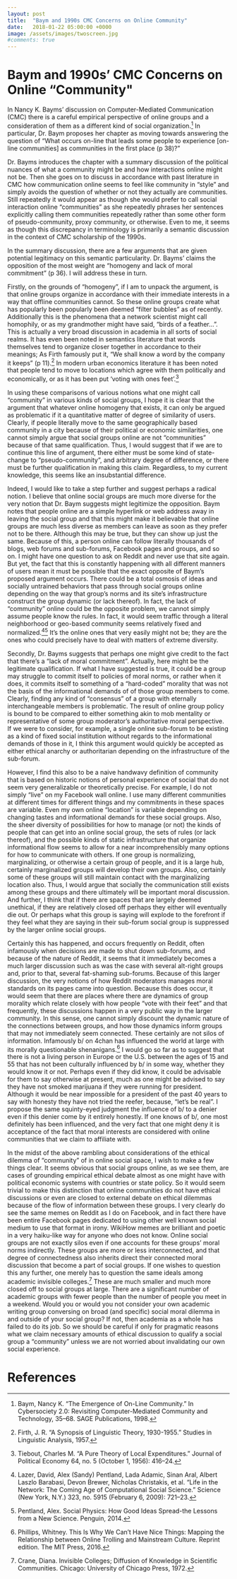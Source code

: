 ```yaml
---
layout: post
title:  "Baym and 1990s CMC Concerns on Online Community"
date:   2018-01-22 05:00:00 +0000
image: /assets/images/twoscreen.jpg
#comments: true
---
```


# Baym and 1990s’ CMC Concerns on Online “Community"
In Nancy K. Bayms’ discussion on Computer-Mediated Communication (CMC) there is a careful empirical perspective of online groups and a consideration of them as a different kind of social organization.[^1] In particular, Dr. Baym proposes her chapter as moving towards answering the question of “What occurs on-line that leads some people to experience \[on-line communities\] as communities in the first place \(p 38\)?”

Dr. Bayms introduces the chapter with a summary discussion of the political nuances of what a community might be and how interactions online might not be. Then she goes on to discuss in accordance with past literature in CMC how communication online seems to feel like community in “style” and simply avoids the question of whether or not they actually are communities. Still repeatedly it would appear as though she would prefer to call social interaction online “communities” as she repeatedly phrases her sentences explicitly calling them communities repeatedly rather than some other form of pseudo-community, proxy community, or otherwise. Even to me, it seems as though this discrepancy in terminology is primarily a semantic discussion in the context of CMC scholarship of the 1990s.

In the summary discussion, there are a few arguments that are given potential legitimacy on this semantic particularity. Dr. Bayms’ claims the opposition of the most weight are “homogeny and lack of moral commitment” \(p 36\). I will address these in turn.

Firstly, on the grounds of “homogeny”, if I am to unpack the argument, is that online groups organize in accordance with their immediate interests in a way that offline communities cannot. So these online groups create what has popularly been popularly been deemed “filter bubbles” as of recently. Additionally this is the phenomena that a network scientist might call homophily, or as my grandmother might have said, “birds of a feather...”. This is actually a very broad discussion in academia in all sorts of social realms. It has even been noted in semantics literature that words themselves tend to organize closer together in accordance to their meanings; As Firth famously put it, “We shall know a word by the company it keeps” (p 11).[^2] In modern urban economics literature it has been noted that people tend to move to locations which agree with them politically and economically, or as it has been put ‘voting with ones feet’.[^3]

In using these comparisons of various notions what one might call “community” in various kinds of social groups, I hope it is clear that the argument that whatever online homogeny that exists, it can only be argued as problematic if it a quantitative matter of degree of similarity of users. Clearly, if people literally move to the same geographically based community in a city because of their political or economic similarities, one cannot simply argue that social groups online are not “communities” because of that same qualification. Thus, I would suggest that if we are to continue this line of argument, there either must be some kind of state-change to “pseudo-community”, and arbitrary degree of difference, or there must be further qualification in making this claim. Regardless, to my current knowledge, this seems like an insubstantial difference.

Indeed, I would like to take a step further and suggest perhaps a radical notion. I believe that online social groups are much more diverse for the very notion that Dr. Baym suggests might legitimize the opposition. Baym notes that people online are a simple hyperlink or web address away in leaving the social group and that this might make it believable that online groups are much less diverse as members can leave as soon as they prefer not to be there. Although this may be true, but they can show up just the same. Because of this, a person online can follow literally thousands of blogs, web forums and sub-forums, Facebook pages and groups, and so on. I might have one question to ask on Reddit and never use that site again. But yet, the fact that this is constantly happening with all different manners of users mean it must be possible that the exact opposite of Baym’s proposed argument occurs. There could be a total osmosis of ideas and socially untrained behaviors that pass through social groups online depending on the way that group’s norms and its site’s infrastructure construct the group dynamic (or lack thereof). In fact, the lack of “community” online could be the opposite problem, we cannot simply assume people know the rules. In fact, it would seem traffic through a literal neighborhood or geo-based community seems relatively fixed and normalized.[^4][^5] It’s the online ones that very easily might not be; they are the ones who could precisely have to deal with matters of extreme diversity.

Secondly, Dr. Bayms suggests that perhaps one might give credit to the fact that there’s a “lack of moral commitment”. Actually, here might be the legitimate qualification. If what I have suggested is true, it could be a group may struggle to commit itself to policies of moral norms, or rather when it does, it commits itself to something of a “hard-coded” morality that was not the basis of the informational demands of of those group members to come. Clearly, finding any kind of “consensus” of a group with eternally interchangeable members is problematic. The result of online group policy is bound to be compared to either something akin to mob mentality or representative of some group moderator’s authoritative moral perspective. If we were to consider, for example, a single online sub-forum to be existing as a kind of fixed social institution without regards to the informational demands of those in it, I think this argument would quickly be accepted as either ethical anarchy or authoritarian depending on the infrastructure of the sub-forum.

However, I find this also to be a naive handwavy definition of community that is based on historic notions of personal experience of social that do not seem very generalizable or theoretically precise. For example, I do not simply “live” on my Facebook wall online. I use many different communities at different times for different things and my commitments in these spaces are variable. Even my own online “location” is variable depending on changing tastes and informational demands for these social groups. Also, the sheer diversity of possibilities for how to manage (or not) the kinds of people that can get into an online social group, the sets of rules (or lack thereof), and the possible kinds of static infrastructure that organize informational flow seems to allow for a near incomprehensibly many options for how to communicate with others. If one group is normalizing, marginalizing, or otherwise a certain group of people, and it is a large hub, certainly marginalized groups will develop their own groups. Also, certainly some of these groups will still maintain contact with the marginalizing location also. Thus, I would argue that socially the communication still exists among these groups and there ultimately will be important moral discussion. And further, I think that if there are spaces that are largely deemed unethical, if they are relatively closed off perhaps they either will eventually die out. Or perhaps what this group is saying will explode to the forefront if they feel what they are saying in their sub-forum social group is suppressed by the larger online social groups.

Certainly this has happened, and occurs frequently on Reddit, often infamously when decisions are made to shut down sub-forums, and because of the nature of Reddit, it seems that it immediately becomes a much larger discussion such as was the case with several alt-right groups and, prior to that, several fat-shaming sub-forums. Because of this larger discussion, the very notions of how Reddit moderators manages moral standards on its pages came into question. Because this does occur, it would seem that there are places where there are dynamics of group morality which relate closely with how people “vote with their feet” and that frequently, these discussions happen in a very public way in the larger community. In this sense, one cannot simply discount the dynamic nature of the connections between groups, and how those dynamics inform groups that may not immediately seem connected. These certainly are not silos of information. Infamously b/ on 4chan has influenced the world at large with its morally questionable shenanigans.[^6] I would go so far as to suggest that there is not a living person in Europe or the U.S. between the ages of 15 and 55 that has not been culturally influenced by b/ in some way, whether they would know it or not. Perhaps even if they did know, it could be advisable for them to say otherwise at present, much as one might be advised to say they have not smoked marijuana if they were running for president. Although it would be near impossible for a president of the past 40 years to say with honesty they have not tried the reefer, because, “let’s be real”. I propose the same squinty-eyed judgment the influence of b/ to a denier even if this denier come by it entirely honestly. If one knows of b/, one most definitely has been influenced, and the very fact that one might deny it is acceptance of the fact that moral interests are considered with online communities that we claim to affiliate with.

In the midst of the above rambling about considerations of the ethical dilemma of “community” of in online social space, I wish to make a few things clear. It seems obvious that social groups online, as we see them, are cases of grounding empirical ethical debate almost as one might have with political economic systems with countries or state policy. So it would seem trivial to make this distinction that online communities do not have ethical discussions or even are closed to external debate on ethical dilemmas because of the flow of information between these groups. I very clearly do see the same memes on Reddit as I do on Facebook, and in fact there have been entire Facebook pages dedicated to using other well known social medium to use that format in irony. WikiHow memes are brilliant and poetic in a very haiku-like way for anyone who does not know. Online social groups are not exactly silos even if one accounts for these groups’ moral norms indirectly. These groups are more or less interconnected, and that degree of connectedness also inherits direct their connected moral discussion that become a part of social groups. If one wishes to question this any further, one merely has to question the same ideals among academic invisible colleges.[^7] These are much smaller and much more closed off to social groups at large. There are a significant number of academic groups with fewer people than the number of people you meet in a weekend. Would you or would you not consider your own academic writing group conversing on broad (and specific) social moral dilemma in and outside of your social group? If not, then academia as a whole has failed to do its job. So we should be careful if only for pragmatic reasons what we claim necessary amounts of ethical discussion to qualify a social group a “community” unless we are not worried about invalidating our own social experience.

# References
[^1]: Baym, Nancy K. “The Emergence of On-Line Community.” In Cybersociety 2.0: Revisiting Computer-Mediated Community and Technology, 35–68. SAGE Publications, 1998.

[^7]: Crane, Diana. Invisible Colleges; Diffusion of Knowledge in Scientific Communities. Chicago: University of Chicago Press, 1972.

[^2]: Firth, J. R. “A Synopsis of Linguistic Theory, 1930-1955.” Studies in Linguistic Analysis, 1957.

[^4]: Lazer, David, Alex (Sandy) Pentland, Lada Adamic, Sinan Aral, Albert Laszlo Barabasi, Devon Brewer, Nicholas Christakis, et al. “Life in the Network: The Coming Age of Computational Social Science.” Science (New York, N.Y.) 323, no. 5915 (February 6, 2009): 721–23.

[^3]: Tiebout, Charles M. “A Pure Theory of Local Expenditures.” Journal of Political Economy 64, no. 5 (October 1, 1956): 416–24.

[^5]: Pentland, Alex. Social Physics: How Good Ideas Spread-the Lessons from a New Science. Penguin, 2014.

[^6]: Phillips, Whitney. This Is Why We Can’t Have Nice Things: Mapping the Relationship between Online Trolling and Mainstream Culture. Reprint edition. The MIT Press, 2016.
